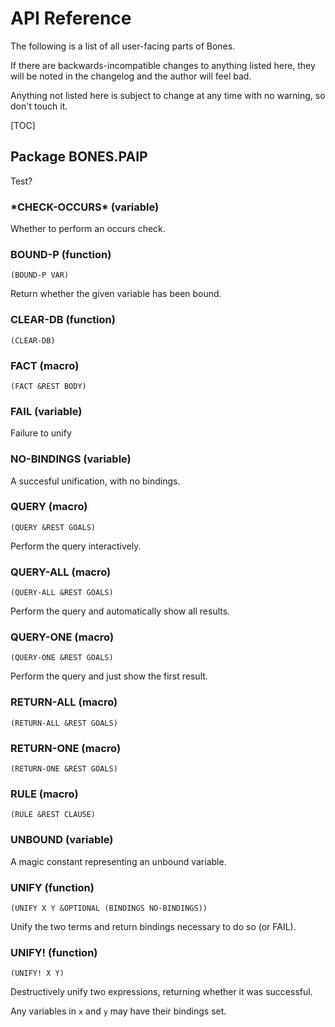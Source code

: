 # API Reference

The following is a list of all user-facing parts of Bones.

If there are backwards-incompatible changes to anything listed here, they will
be noted in the changelog and the author will feel bad.

Anything not listed here is subject to change at any time with no warning, so
don't touch it.

[TOC]

## Package BONES.PAIP

Test?

### \*CHECK-OCCURS\* (variable)

Whether to perform an occurs check.

### BOUND-P (function)

    (BOUND-P VAR)

Return whether the given variable has been bound.

### CLEAR-DB (function)

    (CLEAR-DB)

### FACT (macro)

    (FACT &REST BODY)

### FAIL (variable)

Failure to unify

### NO-BINDINGS (variable)

A succesful unification, with no bindings.

### QUERY (macro)

    (QUERY &REST GOALS)

Perform the query interactively.

### QUERY-ALL (macro)

    (QUERY-ALL &REST GOALS)

Perform the query and automatically show all results.

### QUERY-ONE (macro)

    (QUERY-ONE &REST GOALS)

Perform the query and just show the first result.

### RETURN-ALL (macro)

    (RETURN-ALL &REST GOALS)

### RETURN-ONE (macro)

    (RETURN-ONE &REST GOALS)

### RULE (macro)

    (RULE &REST CLAUSE)

### UNBOUND (variable)

A magic constant representing an unbound variable.

### UNIFY (function)

    (UNIFY X Y &OPTIONAL (BINDINGS NO-BINDINGS))

Unify the two terms and return bindings necessary to do so (or FAIL).

### UNIFY! (function)

    (UNIFY! X Y)

Destructively unify two expressions, returning whether it was successful.

  Any variables in `x` and `y` may have their bindings set.

  

